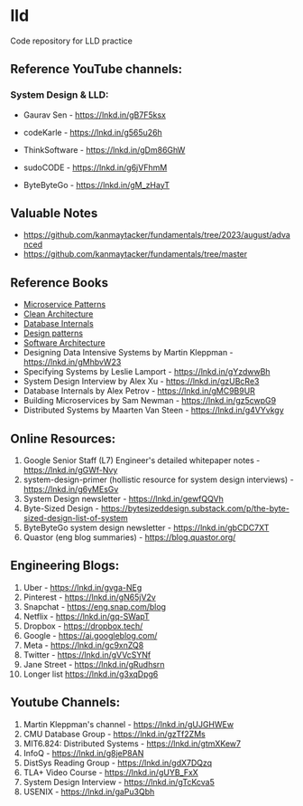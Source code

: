 # lld
Code repository for LLD practice


## Reference YouTube channels:

### System Design & LLD:

* Gaurav Sen - https://lnkd.in/gB7F5ksx

* codeKarle - https://lnkd.in/g565u26h

* ThinkSoftware - https://lnkd.in/gDm86GhW

* sudoCODE - https://lnkd.in/g6jVFhmM

* ByteByteGo - https://lnkd.in/gM_zHayT



## Valuable Notes

* https://github.com/kanmaytacker/fundamentals/tree/2023/august/advanced
* https://github.com/kanmaytacker/fundamentals/tree/master

## Reference Books

* [Microservice Patterns](https://www.amazon.in/Microservice-Patterns-examples-Chris-Richardson/dp/1617294543)
* [Clean Architecture](https://www.amazon.in/Clean-Architecture-Craftsmans-Software-Structure/dp/0134494164)
* [Database Internals](https://www.amazon.in/Database-Internals-Deep-Distributed-Systems-ebook/dp/B07XW76VHZ)
* [Design patterns](https://www.amazon.in/Head-First-Design-Patterns-Object-Oriented/dp/9385889753/ref=tmm_pap_swatch_0?_encoding=UTF8&qid=1703131766&sr=1-1)
* [Software Architecture](https://www.amazon.in/Software-Architecture-Modern-Tradeoff-Analysis/dp/1492086894)
* Designing Data Intensive Systems by Martin Kleppman - https://lnkd.in/gMhbvW23
* Specifying Systems by Leslie Lamport - https://lnkd.in/gYzdwwBh
* System Design Interview by Alex Xu - https://lnkd.in/gzUBcRe3
* Database Internals by Alex Petrov - https://lnkd.in/gMC9B9UR
* Building Microservices by Sam Newman - https://lnkd.in/gz5cwpG9
* Distributed Systems by Maarten Van Steen - https://lnkd.in/g4VYvkgy

## Online Resources:
1. Google Senior Staff (L7) Engineer's detailed whitepaper notes - https://lnkd.in/gGWf-Nvy
2. system-design-primer (hollistic resource for system design interviews) - https://lnkd.in/g6yMEsGv
3. System Design newsletter - https://lnkd.in/gewfQQVh
4. Byte-Sized Design - https://bytesizeddesign.substack.com/p/the-byte-sized-design-list-of-system
5. ByteByteGo system design newsletter - https://lnkd.in/gbCDC7XT
6. Quastor (eng blog summaries) - https://blog.quastor.org/

## Engineering Blogs:
1. Uber - https://lnkd.in/gvga-NEg
2. Pinterest - https://lnkd.in/gN65jV2v
3. Snapchat - https://eng.snap.com/blog
4. Netflix - https://lnkd.in/gq-SWapT
5. Dropbox - https://dropbox.tech/
6. Google - https://ai.googleblog.com/
7. Meta - https://lnkd.in/gc9xnZQ8
8. Twitter - https://lnkd.in/gVVcSYNf
9. Jane Street - https://lnkd.in/gRudhsrn
10. Longer list https://lnkd.in/g3xqDpg6

## Youtube Channels:
1. Martin Kleppman's channel - https://lnkd.in/gUJGHWEw
2. CMU Database Group - https://lnkd.in/gzTf2ZMs
3. MIT6.824: Distributed Systems - https://lnkd.in/gtmXKew7
4. InfoQ - https://lnkd.in/g8jeP8AN
5. DistSys Reading Group - https://lnkd.in/gdX7DQzq
6. TLA+ Video Course - https://lnkd.in/gUYB_FxX
7. System Design Interview - https://lnkd.in/gTcKcva5
8. USENIX - https://lnkd.in/gaPu3Qbh